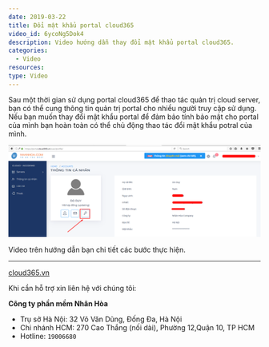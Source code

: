 ```yaml
---
date: 2019-03-22
title: Đổi mật khẩu portal cloud365
video_id: 6ycoNg5Dok4
description: Video hướng dẫn thay đổi mật khẩu portal cloud365.
categories:
  - Video
resources:
type: Video
---
```


Sau một thời gian sử dụng portal cloud365 để thao tác quản trị cloud server, bạn có thể cung thông tin quản trị portal cho nhiều người truy cập sử dụng. Nếu bạn muốn thay đổi mật khẩu portal để đảm bảo tính bảo mật cho portal của mình bạn hoàn toàn có thể chủ động thao tác đổi mật khẩu potral của mình.

![](/images/img-doi-mat-khau-portal-video/Screenshot_1260.png)

Video trên hướng dẫn bạn chi tiết các bước thực hiện.

---
<a href="https://cloud365.vn/" target="_blank">cloud365.vn</a>

Khi cần hỗ trợ xin liên hệ với chúng tôi:

**Công ty phần mềm Nhân Hòa**
- Trụ sở Hà Nội: 32 Võ Văn Dũng, Đống Đa, Hà Nội
- Chi nhánh HCM: 270 Cao Thắng (nối dài), Phường 12,Quận 10, TP HCM
- Hotline: `19006680`